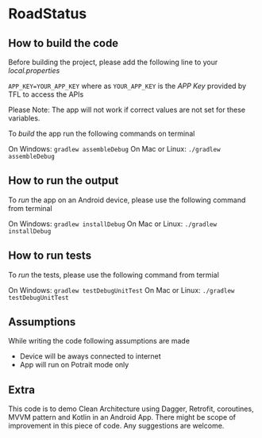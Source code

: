 # RoadStatus
## How to build the code
Before building the project, please add the following line to your *local.properties*

`APP_KEY=YOUR_APP_KEY`
  where as
  `YOUR_APP_KEY` is the *APP Key* provided by TFL to access the APIs

Please Note: The app will not work if correct values are not set for these variables.

To *build* the app run the following commands on terminal

On Windows: `gradlew assembleDebug`
On Mac or Linux: `./gradlew assembleDebug`

## How to run the output
To *run* the app on an Android device, please use the following command from terminal

On Windows: `gradlew installDebug`
On Mac or Linux: `./gradlew installDebug`

## How to run tests
To *run* the tests, please use the following command from termial

On Windows: `gradlew testDebugUnitTest`
On Mac or Linux: `./gradlew testDebugUnitTest`

## Assumptions
While writing the code following assumptions are made
- Device will be aways connected to internet
- App will run on Potrait mode only

## Extra
This code is to demo Clean Architecture using Dagger, Retrofit, coroutines, MVVM pattern and Kotlin in an Android App.
There might be scope of improvement in this piece of code. Any suggestions are welcome.

